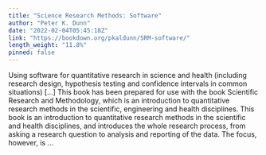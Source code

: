 ```yaml
---
title: "Science Research Methods: Software"
author: "Peter K. Dunn"
date: "2022-02-04T05:45:18Z"
link: "https://bookdown.org/pkaldunn/SRM-software/"
length_weight: "11.8%"
pinned: false
---
```


Using software for quantitative research in science and health (including research design, hypothesis testing and confidence intervals in common situations) [...] This book has been prepared for use with the book
Scientific Research and Methodology,
which is an introduction to quantitative research methods in the scientific, engineering and health disciplines. This book is an introduction to quantitative research methods in the scientific and health disciplines,
and introduces the whole research process,
from asking a research question to analysis and reporting of the data.
The focus, however, is  ...
